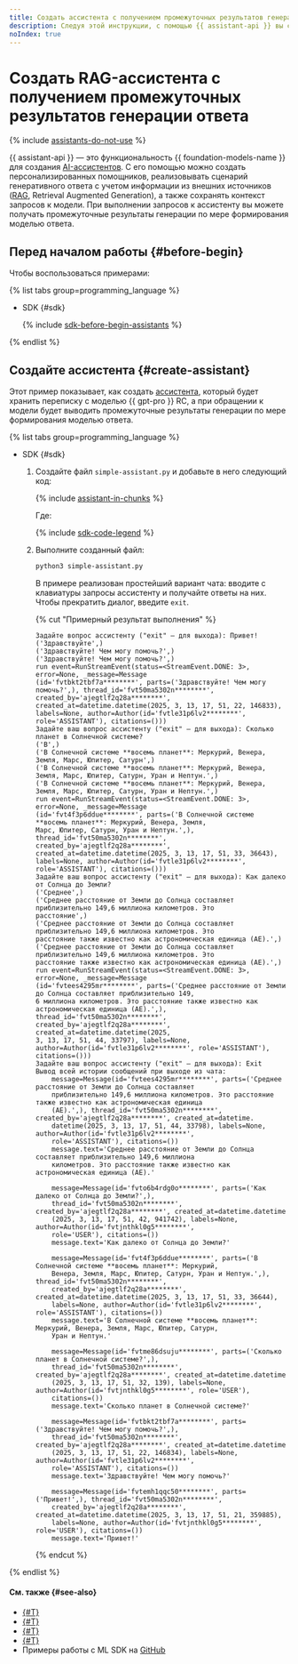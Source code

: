 ```yaml
---
title: Создать ассистента с получением промежуточных результатов генерации ответа
description: Следуя этой инструкции, с помощью {{ assistant-api }} вы сможете создать AI-ассистента с получением промежуточных результатов генерации ответа.
noIndex: true
---
```


# Создать RAG-ассистента с получением промежуточных результатов генерации ответа

{% include [assistants-do-not-use](../../../_includes/ai-studio/ai-assistant-disclaimer.md) %}

{{ assistant-api }} — это функциональность {{ foundation-models-name }} для создания [AI-ассистентов](../../concepts/assistant/index.md). С его помощью можно создать персонализированных помощников, реализовывать сценарий генеративного ответа с учетом информации из внешних источников ([RAG](https://ru.wikipedia.org/wiki/Генерация,_дополненная_поиском), Retrieval Augmented Generation), а также сохранять контекст запросов к модели. При выполнении запросов к ассистенту вы можете получать промежуточные результаты генерации по мере формирования моделью ответа.

## Перед началом работы {#before-begin}

Чтобы воспользоваться примерами:

{% list tabs group=programming_language %}

- SDK {#sdk}

  {% include [sdk-before-begin-assistants](../../../_includes/ai-studio/sdk-before-begin-assistants.md) %}

{% endlist %}

## Создайте ассистента {#create-assistant}

Этот пример показывает, как создать [ассистента](../../concepts/assistant/index.md), который будет хранить переписку с моделью {{ gpt-pro }} RC, а при обращении к модели будет выводить промежуточные результаты генерации по мере формирования моделью ответа.

{% list tabs group=programming_language %}

- SDK {#sdk}

  1. Создайте файл `simple-assistant.py` и добавьте в него следующий код:

      {% include [assistant-in-chunks](../../../_includes/ai-studio/examples/assistant-in-chunks.md) %}

      Где:

      {% include [sdk-code-legend](../../../_includes/ai-studio/examples/sdk-code-legend.md) %}

  1. Выполните созданный файл:

      ```bash
      python3 simple-assistant.py
      ```

      В примере реализован простейший вариант чата: вводите с клавиатуры запросы ассистенту и получайте ответы на них. Чтобы прекратить диалог, введите `exit`.

      {% cut "Примерный результат выполнения" %}

      ```text
      Задайте вопрос ассистенту ("exit" — для выхода): Привет!
      ('Здравствуйте',)
      ('Здравствуйте! Чем могу помочь?',)
      ('Здравствуйте! Чем могу помочь?',)
      run event=RunStreamEvent(status=<StreamEvent.DONE: 3>, error=None, _message=Message
      (id='fvtbkt2tbf7a********', parts=('Здравствуйте! Чем могу помочь?',), thread_id='fvt50ma5302n********', 
      created_by='ajegtlf2q28a********', created_at=datetime.datetime(2025, 3, 13, 17, 51, 22, 146833), 
      labels=None, author=Author(id='fvtle31p6lv2********', role='ASSISTANT'), citations=()))
      Задайте ваш вопрос ассистенту ("exit" — для выхода): Сколько планет в Солнечной системе?
      ('В',)
      ('В Солнечной системе **восемь планет**: Меркурий, Венера, Земля, Марс, Юпитер, Сатурн',)
      ('В Солнечной системе **восемь планет**: Меркурий, Венера, Земля, Марс, Юпитер, Сатурн, Уран и Нептун.',)
      ('В Солнечной системе **восемь планет**: Меркурий, Венера, Земля, Марс, Юпитер, Сатурн, Уран и Нептун.',)
      run event=RunStreamEvent(status=<StreamEvent.DONE: 3>, error=None, _message=Message
      (id='fvt4f3p6ddue********', parts=('В Солнечной системе **восемь планет**: Меркурий, Венера, Земля, 
      Марс, Юпитер, Сатурн, Уран и Нептун.',), thread_id='fvt50ma5302n********', 
      created_by='ajegtlf2q28a********', created_at=datetime.datetime(2025, 3, 13, 17, 51, 33, 36643), 
      labels=None, author=Author(id='fvtle31p6lv2********', role='ASSISTANT'), citations=()))
      Задайте ваш вопрос ассистенту ("exit" — для выхода): Как далеко от Солнца до Земли?
      ('Среднее',)
      ('Среднее расстояние от Земли до Солнца составляет приблизительно 149,6 миллиона километров. Это 
      расстояние',)
      ('Среднее расстояние от Земли до Солнца составляет приблизительно 149,6 миллиона километров. Это 
      расстояние также известно как астрономическая единица (АЕ).',)
      ('Среднее расстояние от Земли до Солнца составляет приблизительно 149,6 миллиона километров. Это 
      расстояние также известно как астрономическая единица (АЕ).',)
      run event=RunStreamEvent(status=<StreamEvent.DONE: 3>, error=None, _message=Message
      (id='fvtees4295mr********', parts=('Среднее расстояние от Земли до Солнца составляет приблизительно 149,
      6 миллиона километров. Это расстояние также известно как астрономическая единица (АЕ).',), 
      thread_id='fvt50ma5302n********', created_by='ajegtlf2q28a********', created_at=datetime.datetime(2025, 
      3, 13, 17, 51, 44, 33797), labels=None, author=Author(id='fvtle31p6lv2********', role='ASSISTANT'), 
      citations=()))
      Задайте ваш вопрос ассистенту ("exit" — для выхода): Exit
      Вывод всей истории сообщений при выходе из чата:
          message=Message(id='fvtees4295mr********', parts=('Среднее расстояние от Земли до Солнца составляет 
          приблизительно 149,6 миллиона километров. Это расстояние также известно как астрономическая единица 
          (АЕ).',), thread_id='fvt50ma5302n********', created_by='ajegtlf2q28a********', created_at=datetime.
          datetime(2025, 3, 13, 17, 51, 44, 33798), labels=None, author=Author(id='fvtle31p6lv2********', 
          role='ASSISTANT'), citations=())
          message.text='Среднее расстояние от Земли до Солнца составляет приблизительно 149,6 миллиона 
          километров. Это расстояние также известно как астрономическая единица (АЕ).'

          message=Message(id='fvto6b4rdg0o********', parts=('Как далеко от Солнца до Земли?',), 
          thread_id='fvt50ma5302n********', created_by='ajegtlf2q28a********', created_at=datetime.datetime
          (2025, 3, 13, 17, 51, 42, 941742), labels=None, author=Author(id='fvtjnthkl0g5********', 
          role='USER'), citations=())
          message.text='Как далеко от Солнца до Земли?'

          message=Message(id='fvt4f3p6ddue********', parts=('В Солнечной системе **восемь планет**: Меркурий, 
          Венера, Земля, Марс, Юпитер, Сатурн, Уран и Нептун.',), thread_id='fvt50ma5302n********', 
          created_by='ajegtlf2q28a********', created_at=datetime.datetime(2025, 3, 13, 17, 51, 33, 36644), 
          labels=None, author=Author(id='fvtle31p6lv2********', role='ASSISTANT'), citations=())
          message.text='В Солнечной системе **восемь планет**: Меркурий, Венера, Земля, Марс, Юпитер, Сатурн, 
          Уран и Нептун.'

          message=Message(id='fvtme86dsuju********', parts=('Сколько планет в Солнечной системе?',), 
          thread_id='fvt50ma5302n********', created_by='ajegtlf2q28a********', created_at=datetime.datetime
          (2025, 3, 13, 17, 51, 32, 139), labels=None, author=Author(id='fvtjnthkl0g5********', role='USER'), 
          citations=())
          message.text='Сколько планет в Солнечной системе?'

          message=Message(id='fvtbkt2tbf7a********', parts=('Здравствуйте! Чем могу помочь?',), 
          thread_id='fvt50ma5302n********', created_by='ajegtlf2q28a********', created_at=datetime.datetime
          (2025, 3, 13, 17, 51, 22, 146834), labels=None, author=Author(id='fvtle31p6lv2********', 
          role='ASSISTANT'), citations=())
          message.text='Здравствуйте! Чем могу помочь?'

          message=Message(id='fvtemh1qqc50********', parts=('Привет!',), thread_id='fvt50ma5302n********', 
          created_by='ajegtlf2q28a********', created_at=datetime.datetime(2025, 3, 13, 17, 51, 21, 359885), 
          labels=None, author=Author(id='fvtjnthkl0g5********', role='USER'), citations=())
          message.text='Привет!'
      ```

      {% endcut %}

{% endlist %}

#### См. также {#see-also}

* [{#T}](./create.md)
* [{#T}](./create-with-searchindex.md)
* [{#T}](./create-with-websearch.md)
* [{#T}](../../concepts/assistant/tools/index.md)
* Примеры работы с ML SDK на [GitHub](https://github.com/yandex-cloud/yandex-cloud-ml-sdk/tree/master/examples/sync/assistants)